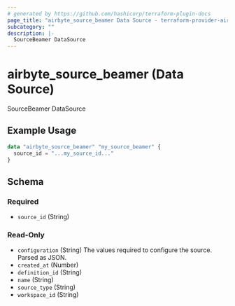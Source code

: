 ```yaml
---
# generated by https://github.com/hashicorp/terraform-plugin-docs
page_title: "airbyte_source_beamer Data Source - terraform-provider-airbyte"
subcategory: ""
description: |-
  SourceBeamer DataSource
---
```


# airbyte_source_beamer (Data Source)

SourceBeamer DataSource

## Example Usage

```terraform
data "airbyte_source_beamer" "my_source_beamer" {
  source_id = "...my_source_id..."
}
```

<!-- schema generated by tfplugindocs -->
## Schema

### Required

- `source_id` (String)

### Read-Only

- `configuration` (String) The values required to configure the source. Parsed as JSON.
- `created_at` (Number)
- `definition_id` (String)
- `name` (String)
- `source_type` (String)
- `workspace_id` (String)
